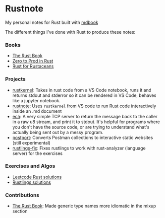 # Rustnote
My personal notes for Rust built with [mdbook](https://rust-lang.github.io/mdBook) 

The different things I've done with Rust to produce these notes:

### Books
- [The Rust Book](https://doc.rust-lang.org/book/)
- [Zero to Prod in Rust](https://www.zero2prod.com/index.html)
- [Rust for Rustaceans](https://nostarch.com/rust-rustaceans)

### Projects
- [rustkernel](https://github.com/jackos/rustkernel): Takes in rust code from a VS Code notebook, runs it and returns stdout and stderror so it can be rendered in VS Code, behaves like a jupyter notebook.
- [rustnote](https://github.com/jackos/rustnote): Uses `rustkernel` from VS code to run Rust code interactively inside an .md document
- [ech](https://github.com/jackos/ech): A very simple TCP server to return the message back to the caller in a raw u8 stream, and print it to stdout. It's helpful for programs where you don't have the source code, or are trying to understand what's actually being sent out by a messy program.
- [postport](https://github.com/postport/postport): Converts Postman collections to interactive static websites (still experimental)
- [rustlings-fix](https://github.com/jackos/rustlings-fix): Fixes rustlings to work with rust-analyzer (language server) for the exercises

### Exercises and Algos
- [Leetcode Rust solutions](https://github.com/jackos/leetcode)
- [Rustlings solutions](https://github.com/jackos/rustlings/tree/jackos/exercises)

### Contributions
- [The Rust Book](https://github.com/rust-lang/book/pull/2895): Made generic type names more idiomatic in the mixup section